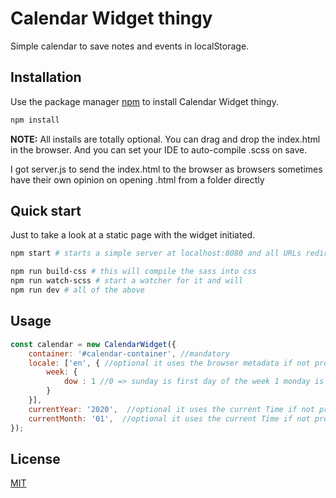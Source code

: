 # Calendar Widget thingy

Simple calendar to save notes and events in localStorage.

## Installation

Use the package manager [npm](https://nodejs.org/en/download/) to install Calendar Widget thingy.

```bash
npm install
```
**NOTE:** All installs are totally optional.
You can drag and drop the index.html in the browser. And you can set your IDE to auto-compile .scss on save.

I got server.js to send the index.html to the browser as browsers sometimes have their own opinion on opening .html from a folder directly

## Quick start
Just to take a look at a static page with the widget initiated.

```bash
npm start # starts a simple server at localhost:8080 and all URLs redirected to index.html

npm run build-css # this will compile the sass into css
npm run watch-scss # start a watcher for it and will
npm run dev # all of the above
```

## Usage

```js
const calendar = new CalendarWidget({
    container: '#calendar-container', //mandatory
    locale: ['en', { //optional it uses the browser metadata if not provided
        week: {
            dow : 1 //0 => sunday is first day of the week 1 monday is the first day of the week
        }
    }],
    currentYear: '2020',  //optional it uses the current Time if not provided YYYY/2020
    currentMonth: '01',  //optional it uses the current Time if not provided MM/02
});
```

## License
[MIT](https://choosealicense.com/licenses/mit/)
